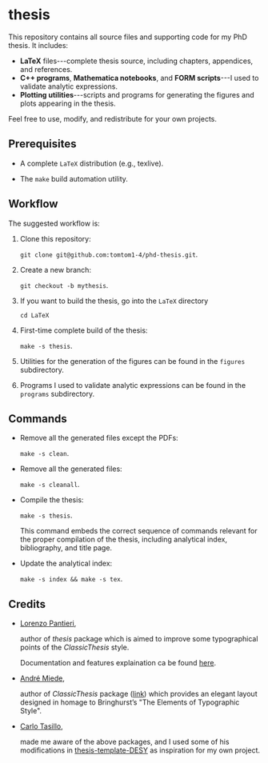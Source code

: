 thesis
==============

This repository contains all source files and supporting code for my PhD thesis. It includes:
- **LaTeX** files---complete thesis source, including chapters, appendices, and references.
- **C++ programs**, **Mathematica notebooks**, and **FORM scripts**---I used to validate analytic expressions.
- **Plotting utilities**---scripts and programs for generating the figures and plots appearing in the thesis.

Feel free to use, modify, and redistribute for your own projects.

## Prerequisites

- A complete `LaTeX` distribution (e.g., texlive).

- The `make` build automation utility.

## Workflow

The suggested workflow is:

1. Clone this repository:

    `git clone git@github.com:tomtom1-4/phd-thesis.git`.

2. Create a new branch:

    `git checkout -b mythesis`.

3. If you want to build the thesis, go into the `LaTeX` directory

    `cd LaTeX`

3. First-time complete build of the thesis:

    `make -s thesis`.

4. Utilities for the generation of the figures can be found in the `figures` subdirectory.

5. Programs I used to validate analytic expressions can be found in the `programs` subdirectory.

## Commands

* Remove all the generated files except the PDFs:

    `make -s clean`.

* Remove all the generated files:

    `make -s cleanall`.

* Compile the thesis:

    `make -s thesis`.

    This command embeds the correct sequence of commands relevant for the proper compilation of the thesis, including analytical index, bibliography, and title page.

* Update the analytical index:

    `make -s index && make -s tex`.

## Credits

* [Lorenzo Pantieri](http://www.lorenzopantieri.net),

    author of *thesis* package which is aimed to improve some ty­po­graph­i­cal points of the *Clas­sicTh­e­sis* style.

    Documentation and features explaination ca be found [here](http://ftp.uniroma2.it/TeX/macros/latex/contrib/thesis/thesis.pdf).

* [André Miede](http://www.ctan.org/author/miede),

    author of *ClassicThesis* package ([link](http://ctan.mirror.garr.it/mirrors/CTAN/macros/latex/contrib/classicthesis/ClassicThesis.pdf)) which pro­vides an el­e­gant lay­out de­signed in homage to Bringhurst’s "The Ele­ments of Ty­po­graphic Style".

* [Carlo Tasillo](https://www.linkedin.com/in/dr-carlo-tasillo-7bb98a266/),

    made me aware of the above packages, and I used some of his modifications in [thesis-template-DESY](https://github.com/tasicarl/thesis-template-DESY) as inspiration for my own project.
